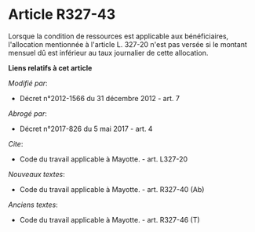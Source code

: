 # Article R327-43

Lorsque la condition de ressources est applicable aux bénéficiaires, l'allocation mentionnée à l'article L. 327-20 n'est pas
versée si le montant mensuel dû est inférieur au taux journalier de cette allocation.

**Liens relatifs à cet article**

_Modifié par_:

  - Décret n°2012-1566 du 31 décembre 2012 - art. 7

_Abrogé par_:

  - Décret n°2017-826 du 5 mai 2017 - art. 4

_Cite_:

  - Code du travail applicable à Mayotte. - art. L327-20

_Nouveaux textes_:

  - Code du travail applicable à Mayotte. - art. R327-40 (Ab)

_Anciens textes_:

  - Code du travail applicable à Mayotte. - art. R327-46 (T)

